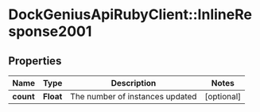 # DockGeniusApiRubyClient::InlineResponse2001

## Properties
Name | Type | Description | Notes
------------ | ------------- | ------------- | -------------
**count** | **Float** | The number of instances updated | [optional] 


